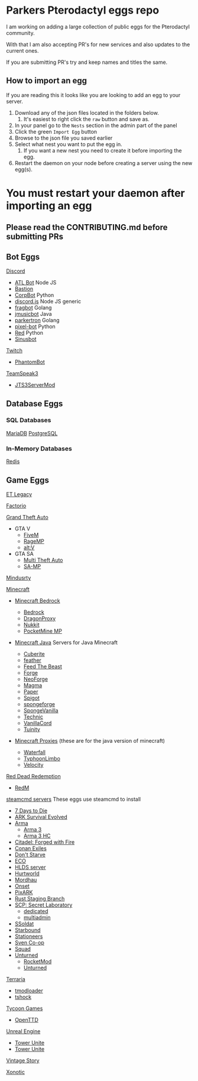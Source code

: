 # Parkers Pterodactyl eggs repo

I am working on adding a large collection of public eggs for the Pterodactyl community.

With that I am also accepting PR's for new services and also updates to the current ones.

If you are submitting PR's try and keep names and titles the same.

## How to import an egg

If you are reading this it looks like you are looking to add an egg to your server.

1. Download any of the json files located in the folders below.
   1. It's easiest to right click the `raw` button and save as.
2. In your panel go to the `Nests` section in the admin part of the panel
3. Click the green `Import Egg` button
4. Browse to the json file you saved earlier
5. Select what nest you want to put the egg in.
   1. If you want a new nest you need to create it before importing the egg.
6. Restart the daemon on your node before creating a server using the new egg(s).

# You must restart your daemon after importing an egg


## Please read the CONTRIBUTING.md before submitting PRs

## Bot Eggs

[Discord](/bots/discord/)
* [ATL Bot](/bots/discord/atlbot/) Node JS
* [Bastion](/bots/discord/bastion/)
* [CorpBot](/bots/discord/corpbot/) Python
* [discord.js](bots/discord/discord.js/) Node JS generic
* [fragbot](/bots/discord/fragbot/) Golang
* [jmusicbot](/bots/discord/jmusicbot) Java
* [parkertron](/bots/discord/parkertron/) Golang
* [pixel-bot](/bots/discord/pixelbot/) Python
* [Red](/bots/discord/redbot/) Python
* [Sinusbot](/bots/discord/sinusbot/)

[Twitch](/bots/twitch)
* [PhantomBot](/bots/twitch/phantombot/)

[TeamSpeak3](bots/teamspeak3)
* [JTS3ServerMod](/bots/teamspeak3/jts3servermod/)

## Database Eggs
### SQL Databases
[MariaDB](/database/mariadb/)
[PostgreSQL](/database/postgres/)

### In-Memory Databases
[Redis](/database/redis/)

## Game Eggs
[ET Legacy](/enemy_territory/etlegacy/)

[Factorio](/factorio/factorio/)

[Grand Theft Auto](/gta/)
* GTA V
  * [FiveM](/gta/fivem/)
  * [RageMP](/gta/ragemp/)
  * [alt:V](/gta/altv/)
* GTA SA
  * [Multi Theft Auto](/gta/mtasa/)
  * [SA-MP](/gta/samp/)

[Mindusrty](/mindustry/)

[Minecraft](/minecraft/)
* [Minecraft Bedrock](/minecraft/bedrock/)  
  * [Bedrock](/minecraft/bedrock/bedrock/)
  * [DragonProxy](/minecraft/bedrock/dragonproxy/)  
  * [Nukkit](/minecraft/bedrock/nukkit/)  
  * [PocketMine MP](/minecraft/bedrock/pocketmine_mp/)  

* [Minecraft Java](/minecraft/java/) Servers for Java Minecraft
  * [Cuberite](/minecraft/java/cuberite/)
  * [feather](/minecraft/feather/)  
  * [Feed The Beast](/minecraft/java/ftb/)  
  * [Forge](/minecraft/java/forge/)
  * [NeoForge](/minecraft/java/neoforge/)
  * [Magma](/minecraft/java/magma/)
  * [Paper](/minecraft/java/paper)
  * [Spigot](/minecraft/java/spigot/)
  * [spongeforge](/minecraft/java/spongeforge/)
  * [SpongeVanilla](/minecraft/java/spongevanilla/)
  * [Technic](/minecraft/java/technic/)
  * [VanillaCord](/minecraft/java/vanillacord/)
  * [Tuinity](/minecraft/java/tuinity/)

* [Minecraft Proxies](/minecraft/proxy/) (these are for the java version of minecraft)
  * [Waterfall](/minecraft/proxy/waterfall/)
  * [TyphoonLimbo](/minecraft/proxy/typhoonlimbo/)
  * [Velocity](/minecraft/proxy/velocity/)

[Red Dead Redemption](/rdr/)
* [RedM](/rdr/redm/)

[steamcmd servers](/steamcmd_servers/) These eggs use steamcmd to install
* [7 Days to Die](/steamcmd_servers/7_days_to_die/)
* [ARK Survival Evolved](/steamcmd_servers/ark_survival_evolved/)
* [Arma](/steamcmd_servers/arma/)
  * [Arma 3](/steamcmd_servers/arma/arma3/)
  * [Arma 3 HC](/steamcmd_servers/arma/arma3_headless_client/)
* [Citadel: Forged with Fire](/steamcmd_servers/citadel)
* [Conan Exiles](/steamcmd_servers/conan_exiles)
* [Don't Starve](/steamcmd_servers/dont_starve)
* [ECO](/steamcmd_servers/eco/)
* [HLDS server](/steamcmd_servers/hlds_server)
* [Hurtworld](/steamcmd_servers/hurtworld)
* [Mordhau](/steamcmd_servers/mordhau)
* [Onset](/steamcmd_servers/onset)
* [PixARK](/steamcmd_servers/pixark/)
* [Rust Staging Branch](/steamcmd_servers/rust_staging/)
* [SCP: Secret Laboratory](/steamcmd_servers/scpsl/)
  * [dedicated](/steamcmd_servers/scpsl/dedicated/)
  * [multiadmin](/steamcmd_servers/scpsl/multiadmin/)
* [SSoldat](/steamcmd_servers/soldat/)
* [Starbound](/steamcmd_servers/starbound)
* [Stationeers](/steamcmd_servers/Stationeers/)
* [Sven Co-op](/steamcmd_servers/svencoop)
* [Squad](/steamcmd_servers/squad/)
* [Unturned](/steamcmd_servers/unturned/)
  * [RocketMod](/steamcmd_servers/unturned/rocketmod/)
  * [Unturned](/steamcmd_servers/unturned/unturned/)

[Terraria](/terraria/)
* [tmodloader](/terraria/tmodloader)
* [tshock](/terraria/tshock/)

[Tycoon Games](/tycoon_games/)
* [OpenTTD](/tycoon_games/openttd/)

[Unreal Engine](/unreal_engine)
* [Tower Unite](/unreal_engine/tower_unite/)
* [Tower Unite](/steamcmd_servers/tower_unite/)

[Vintage Story](/vintage_story/vintage_story/)

[Xonotic](/xonotic/xonotic/)

